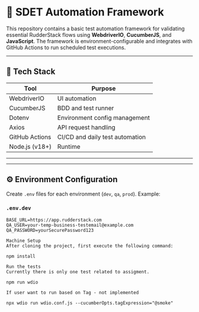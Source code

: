 # 🧪 SDET Automation Framework

This repository contains a basic test automation framework for validating essential RudderStack flows using **WebdriverIO**, **CucumberJS**, and **JavaScript**. The framework is environment-configurable and integrates with GitHub Actions to run scheduled test executions.

---


## 🧰 Tech Stack

| Tool              | Purpose                             |
|-------------------|-------------------------------------|
| WebdriverIO       | UI automation                       |
| CucumberJS        | BDD and test runner                 |
| Dotenv            | Environment config management       |
| Axios             | API request handling                |
| GitHub Actions    | CI/CD and daily test automation     |
| Node.js (v18+)    | Runtime                             |

---


---

## ⚙️ Environment Configuration

Create `.env` files for each environment (`dev`, `qa`, `prod`). Example:

### `.env.dev`

```env
BASE_URL=https://app.rudderstack.com
QA_USER=your-temp-business-testemail@example.com
QA_PASSWORD=yourSecurePassword123

Machine Setup
After cloning the project, first execute the following command:

npm install

Run the tests
Currently there is only one test related to assigment.

npm run wdio

If user want to run based on Tag - not implemented

npx wdio run wdio.conf.js --cucumberOpts.tagExpression="@smoke"


